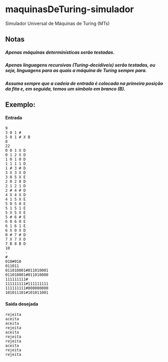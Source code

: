 # maquinasDeTuring-simulador
Simulador Universal de Máquinas de Turing (MTs)


## Notas
##### Apenas máquinas determinísticas serão testadas.
##### Apenas linguagens recursivas (Turing-decidíveis) serão testadas, ou seja, linguagens para as quais a máquina de Turing sempre para.
##### Assuma sempre que a cadeia de entrada é colocada na primeira posição da fita e, em seguida, temos um símbolo em branco (B).


## Exemplo: 
#### Entrada
```
9
3 0 1 #
5 0 1 # X B 
8
22
0 0 1 X D
0 1 2 X D
1 0 1 0 D
1 1 1 1 D
1 # 3 # D
3 X 3 X D
3 0 5 X E
2 0 2 0 D
2 1 2 1 D
2 # 4 # D
4 X 4 X D
4 1 5 X E
5 0 5 0 E
5 1 5 1 E
5 X 5 X E
5 # 6 # E
6 0 6 0 E
6 1 6 1 E
6 X 0 X D
0 # 7 # D
7 X 7 X D
7 B 8 B D
10
-
#
010#010
011011
011010001#011010001
011010001#011010000
111111111#
111111111#111111111
111111111#000000000
101011101#101011001
```

#### Saída desejada
```
rejeita
aceita
aceita
rejeita
aceita
rejeita
rejeita
aceita
rejeita
rejeita
```
